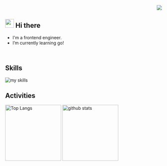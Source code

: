 <div align="right">
  <img src="https://komarev.com/ghpvc/?username=yuichi04" />
</div>



## <img src="https://media.giphy.com/media/hvRJCLFzcasrR4ia7z/giphy.gif" width="28"> Hi there

- I'm a frontend engineer.
- I’m currently learning go!
<br>


## Skills
<img alt="my skills" src="https://skillicons.dev/icons?theme=dark&perline=7&i=html,css,sass,tailwindcss,js,ts,jquery,react,next,gatsby,graphql,php,laravel,docker" />
<br>


## Activities
<div align="left"> 
  <img alt="Top Langs" height="180px" src="https://github-readme-stats.vercel.app/api?username=yuichi04&theme=vue-dark&layout=compact&show_icons=true" />
  <img alt="github stats" height="180px" src="https://github-readme-stats.vercel.app/api/top-langs/?username=yuichi04&theme=vue-dark&layout=compact" />
</div>
